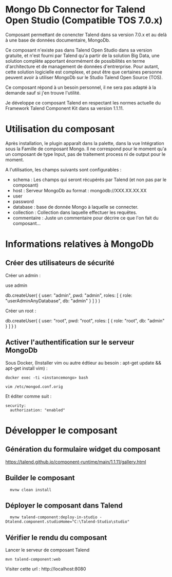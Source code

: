 # Mongo Db Connector for Talend Open Studio (Compatible TOS 7.0.x)

Composant permettant de conencter Talend dans sa version 7.0.x et au delà à une base de données documentaire, MongoDb.

Ce composant n'existe pas dans Talend Open Studio dans sa version gratuite, et n'est fourni par Talend qu'a partir de la solution Big Data, une solution complète apportant énormément de possibilités en terme d'architecture et de management de données d'entrerprise. Pour autant, cette solution logicielle est complexe, et peut être que certaines personne peuvent avoir à utiliser MongoDb sur le Studio Talend Open Source (TOS).

Ce composant répond à un besoin personnel, il ne sera pas adapté à la demande sauf si j'en trouve l'utilité.

Je développe ce composant Talend en respectant les normes actuelle du Framework Talend Component Kit dans sa version 1.1.11.

# Utilisation du composant

Après installation, le plugin apparaît dans la palette, dans la vue Intégration sous la Famille de composant Mongo.
Il ne correspond pour le moment qu'a un composant de type Input, pas de traitement process ni de output pour le moment.

A l'utilisation, les champs suivants sont configurables :

- schema : Les champs qui seront récupérés par Talend (et non pas par le composant)
- host : Serveur MongoDb au format : mongodb://XXX.XX.XX.XX
- user
- password
- database : base de donnée Mongo à laquelle se connecter.
- collection : Collection dans laquelle effectuer les requêtes.
- commentaire : Juste un commentaire pour décrire ce que l'on fait du composant...

# Informations relatives à MongoDb

## Créer des utilisateurs de sécurité

Créer un admin :

use admin

db.createUser(
  {
    user: "admin",
    pwd: "admin",
    roles: [ { role: "userAdminAnyDatabase", db: "admin" } ]
  }
)

Créer un root :

db.createUser(
  {
    user: "root",
    pwd: "root",
    roles: [ { role: "root", db: "admin" } ]
  }
)

## Activer l'authentification sur le serveur MongoDb


Sous Docker, (Installer vim ou autre édtieur au besoin : apt-get update && apt-get install vim) :

	docker exec -ti <instancemongo> bash
	
	vim /etc/mongod.conf.orig
	
Et éditer comme suit :

	security:
	  authorization: "enabled"
		
    
# Développer le composant

## Génération du formulaire widget du composant

https://talend.github.io/component-runtime/main/1.1.11/gallery.html

## Builder le composant
 
      mvnw clean install
        
## Déployer le composant dans Talend

      mvnw talend-component:deploy-in-studio -Dtalend.component.studioHome="C:\Talend-Studio\studio"
      
## Vérifier le rendu du composant

Lancer le serveur de composant Talend 

    mvn talend-component:web

Visiter cette url : http://localhost:8080